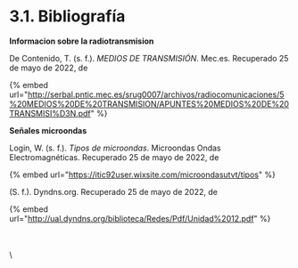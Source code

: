 # 3.1. Bibliografía

**Informacion sobre la radiotransmision**

De Contenido, T. (s. f.). _MEDIOS DE TRANSMISIÓN_. Mec.es. Recuperado 25 de mayo de 2022, de

{% embed url="http://serbal.pntic.mec.es/srug0007/archivos/radiocomunicaciones/5%20MEDIOS%20DE%20TRANSMISION/APUNTES%20MEDIOS%20DE%20TRANSMISI%D3N.pdf" %}

**Señales microondas**

Login, W. (s. f.). _Tipos de microondas_. Microondas Ondas Electromagnéticas. Recuperado 25 de mayo de 2022, de

{% embed url="https://itic92user.wixsite.com/microondasutvt/tipos" %}

(S. f.). Dyndns.org. Recuperado 25 de mayo de 2022, de&#x20;

{% embed url="http://ual.dyndns.org/biblioteca/Redes/Pdf/Unidad%2012.pdf" %}

\
\
\
